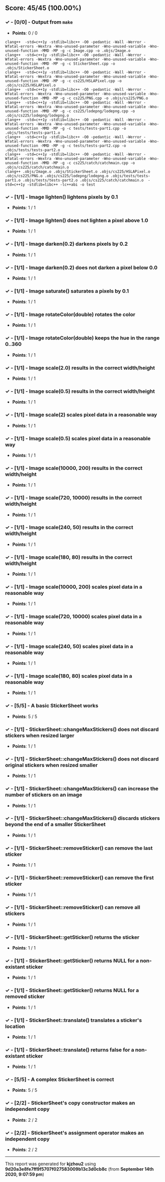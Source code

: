 


## Score: 45/45 (100.00%)


### ✓ - [0/0] - Output from `make`

- **Points**: 0 / 0


```
clang++  -std=c++1y -stdlib=libc++ -O0 -pedantic -Wall -Werror -Wfatal-errors -Wextra -Wno-unused-parameter -Wno-unused-variable -Wno-unused-function -MMD -MP -g -c Image.cpp -o .objs/Image.o
clang++  -std=c++1y -stdlib=libc++ -O0 -pedantic -Wall -Werror -Wfatal-errors -Wextra -Wno-unused-parameter -Wno-unused-variable -Wno-unused-function -MMD -MP -g -c StickerSheet.cpp -o .objs/StickerSheet.o
clang++  -std=c++1y -stdlib=libc++ -O0 -pedantic -Wall -Werror -Wfatal-errors -Wextra -Wno-unused-parameter -Wno-unused-variable -Wno-unused-function -MMD -MP -g -c cs225/HSLAPixel.cpp -o .objs/cs225/HSLAPixel.o
clang++  -std=c++1y -stdlib=libc++ -O0 -pedantic -Wall -Werror -Wfatal-errors -Wextra -Wno-unused-parameter -Wno-unused-variable -Wno-unused-function -MMD -MP -g -c cs225/PNG.cpp -o .objs/cs225/PNG.o
clang++  -std=c++1y -stdlib=libc++ -O0 -pedantic -Wall -Werror -Wfatal-errors -Wextra -Wno-unused-parameter -Wno-unused-variable -Wno-unused-function -MMD -MP -g -c cs225/lodepng/lodepng.cpp -o .objs/cs225/lodepng/lodepng.o
clang++  -std=c++1y -stdlib=libc++ -O0 -pedantic -Wall -Werror -Wfatal-errors -Wextra -Wno-unused-parameter -Wno-unused-variable -Wno-unused-function -MMD -MP -g -c tests/tests-part1.cpp -o .objs/tests/tests-part1.o
clang++  -std=c++1y -stdlib=libc++ -O0 -pedantic -Wall -Werror -Wfatal-errors -Wextra -Wno-unused-parameter -Wno-unused-variable -Wno-unused-function -MMD -MP -g -c tests/tests-part2.cpp -o .objs/tests/tests-part2.o
clang++  -std=c++1y -stdlib=libc++ -O0 -pedantic -Wall -Werror -Wfatal-errors -Wextra -Wno-unused-parameter -Wno-unused-variable -Wno-unused-function -MMD -MP -g -c cs225/catch/catchmain.cpp -o .objs/cs225/catch/catchmain.o
clang++ .objs/Image.o .objs/StickerSheet.o .objs/cs225/HSLAPixel.o .objs/cs225/PNG.o .objs/cs225/lodepng/lodepng.o .objs/tests/tests-part1.o .objs/tests/tests-part2.o .objs/cs225/catch/catchmain.o  -std=c++1y -stdlib=libc++ -lc++abi -o test

```


### ✓ - [1/1] - Image lighten() lightens pixels by 0.1

- **Points**: 1 / 1





### ✓ - [1/1] - Image lighten() does not lighten a pixel above 1.0

- **Points**: 1 / 1





### ✓ - [1/1] - Image darken(0.2) darkens pixels by 0.2

- **Points**: 1 / 1





### ✓ - [1/1] - Image darken(0.2) does not darken a pixel below 0.0

- **Points**: 1 / 1





### ✓ - [1/1] - Image saturate() saturates a pixels by 0.1

- **Points**: 1 / 1





### ✓ - [1/1] - Image rotateColor(double) rotates the color

- **Points**: 1 / 1





### ✓ - [1/1] - Image rotateColor(double) keeps the hue in the range 0..360

- **Points**: 1 / 1





### ✓ - [1/1] - Image scale(2.0) results in the correct width/height

- **Points**: 1 / 1





### ✓ - [1/1] - Image scale(0.5) results in the correct width/height

- **Points**: 1 / 1





### ✓ - [1/1] - Image scale(2) scales pixel data in a reasonable way

- **Points**: 1 / 1





### ✓ - [1/1] - Image scale(0.5) scales pixel data in a reasonable way

- **Points**: 1 / 1





### ✓ - [1/1] - Image scale(10000\, 200) results in the correct width/height

- **Points**: 1 / 1





### ✓ - [1/1] - Image scale(720\, 10000) results in the correct width/height

- **Points**: 1 / 1





### ✓ - [1/1] - Image scale(240\, 50) results in the correct width/height

- **Points**: 1 / 1





### ✓ - [1/1] - Image scale(180\, 80) results in the correct width/height

- **Points**: 1 / 1





### ✓ - [1/1] - Image scale(10000\, 200) scales pixel data in a reasonable way

- **Points**: 1 / 1





### ✓ - [1/1] - Image scale(720\, 10000) scales pixel data in a reasonable way

- **Points**: 1 / 1





### ✓ - [1/1] - Image scale(240\, 50) scales pixel data in a reasonable way

- **Points**: 1 / 1





### ✓ - [1/1] - Image scale(180\, 80) scales pixel data in a reasonable way

- **Points**: 1 / 1





### ✓ - [5/5] - A basic StickerSheet works

- **Points**: 5 / 5





### ✓ - [1/1] - StickerSheet::changeMaxStickers() does not discard stickers when resized larger

- **Points**: 1 / 1





### ✓ - [1/1] - StickerSheet::changeMaxStickers() does not discard original stickers when resized smaller

- **Points**: 1 / 1





### ✓ - [1/1] - StickerSheet::changeMaxStickers() can increase the number of stickers on an image

- **Points**: 1 / 1





### ✓ - [1/1] - StickerSheet::changeMaxStickers() discards stickers beyond the end of a smaller StickerSheet

- **Points**: 1 / 1





### ✓ - [1/1] - StickerSheet::removeSticker() can remove the last sticker

- **Points**: 1 / 1





### ✓ - [1/1] - StickerSheet::removeSticker() can remove the first sticker

- **Points**: 1 / 1





### ✓ - [1/1] - StickerSheet::removeSticker() can remove all stickers

- **Points**: 1 / 1





### ✓ - [1/1] - StickerSheet::getSticker() returns the sticker

- **Points**: 1 / 1





### ✓ - [1/1] - StickerSheet::getSticker() returns NULL for a non-existant sticker

- **Points**: 1 / 1





### ✓ - [1/1] - StickerSheet::getSticker() returns NULL for a removed sticker

- **Points**: 1 / 1





### ✓ - [1/1] - StickerSheet::translate() translates a sticker's location

- **Points**: 1 / 1





### ✓ - [1/1] - StickerSheet::translate() returns false for a non-existant sticker

- **Points**: 1 / 1





### ✓ - [5/5] - A complex StickerSheet is correct

- **Points**: 5 / 5





### ✓ - [2/2] - StickerSheet's copy constructor makes an independent copy

- **Points**: 2 / 2





### ✓ - [2/2] - StickerSheet's assignment operator makes an independent copy

- **Points**: 2 / 2





---

This report was generated for **kjzhou2** using **9d20a3e8fe7ff9f5707f027583009b13c3d0cb8c** (from **September 14th 2020, 9:07:59 pm**)
